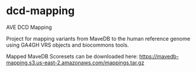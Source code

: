 # dcd-mapping
AVE DCD Mapping

Project for mapping variants from MaveDB to the human reference genome using GA4GH VRS objects and biocommons tools.

Mapped MaveDB Scoresets can be downloaded here: https://mavedb-mapping.s3.us-east-2.amazonaws.com/mappings.tar.gz
